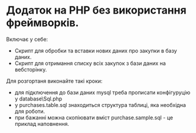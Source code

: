 # Додаток на PHP без використання фреймворків.
Включає у себе:
- Скрипт для обробки та вставки нових даних про закупки в базу даних.
- Скрипт для отримання списку всіх закупок з бази даних на вебсторінку.

Для розгортаня виконайте такі кроки:
- для підключення до бази даних mysql треба прописати конфігуруцію у database\Sql.php
- у purchases.table.sql знаходиться структура таблиці, яка необхідна для роботи.
- при бажанні можна скопіювати вміст purchase.sample.sql - це приклад наповнення.